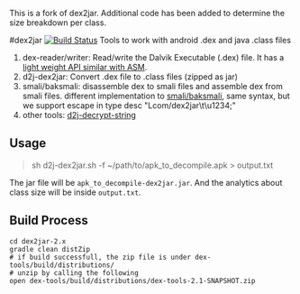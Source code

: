 This is a fork of dex2jar. Additional code has been added to determine the size breakdown per class.

#dex2jar [![Build Status](https://travis-ci.org/pxb1988/dex2jar.svg?branch=2.x)](https://travis-ci.org/pxb1988/dex2jar)
Tools to work with android .dex and java .class files

1. dex-reader/writer:
    Read/write the Dalvik Executable (.dex) file. It has a [light weight API similar with ASM](https://sourceforge.net/p/dex2jar/wiki/Faq#markdown-header-want-to-read-dex-file-using-dex2jar).
2. d2j-dex2jar:
    Convert .dex file to .class files (zipped as jar)
3. smali/baksmali:
    disassemble dex to smali files and assemble dex from smali files. different implementation to [smali/baksmali](http://code.google.com/p/smali), same syntax, but we support escape in type desc "Lcom/dex2jar\t\u1234;"
4. other tools:
    [d2j-decrypt-string](https://sourceforge.net/p/dex2jar/wiki/DecryptStrings)

## Usage

> sh d2j-dex2jar.sh -f ~/path/to/apk_to_decompile.apk > output.txt

The jar file will be `apk_to_decompile-dex2jar.jar`.
And the analytics about class size will be inside `output.txt`.

## Build Process 

```
cd dex2jar-2.x
gradle clean distZip
# if build successfull, the zip file is under dex-tools/build/distributions/
# unzip by calling the following
open dex-tools/build/distributions/dex-tools-2.1-SNAPSHOT.zip
```
